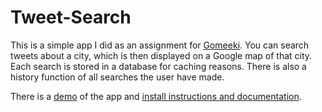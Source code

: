 
# Tweet-Search

This is a simple app I did as an assignment for [Gomeeki](http://gomeeki.com.au/). You can search tweets about a city, which is then displayed on a Google map of that city. Each search is stored in a database for caching reasons. There is also a history function of all searches the user have made.

There is a [demo](http://map-tweets.herokuapp.com/) of the app and [install instructions and documentation](https://github.com/dan-klasson/tweet-search/tree/master/app/docs).

